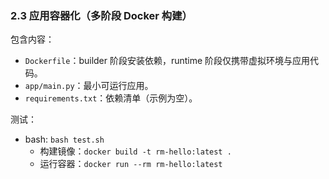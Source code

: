 ### 2.3 应用容器化（多阶段 Docker 构建）

包含内容：
- `Dockerfile`：builder 阶段安装依赖，runtime 阶段仅携带虚拟环境与应用代码。
- `app/main.py`：最小可运行应用。
- `requirements.txt`：依赖清单（示例为空）。

测试：
- bash: `bash test.sh`
  - 构建镜像：`docker build -t rm-hello:latest .`
  - 运行容器：`docker run --rm rm-hello:latest`


